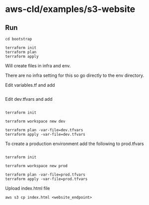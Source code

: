 # aws-cld/examples/s3-website

## Run

```
cd bootstrap

terraform init
terraform plan
terraform apply
```

Will create files in infra and env.

There are no infra setting for this so go directly to the env directory.

Edit variables.tf and add

```
```

Edit dev.tfvars and add

```
```

```
terraform init

terraform workspace new dev

terraform plan -var-file=dev.tfvars
terraform apply -var-file=dev.tfvars
```

To create a production environment add the following to prod.tfvars

```
```

```
terraform init

terraform workspace new prod

terraform plan -var-file=prod.tfvars
terraform apply -var-file=prod.tfvars
```

Upload index.html file

```
aws s3 cp index.html <website_endpoint>
```
